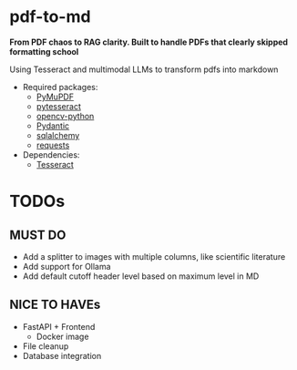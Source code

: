 # pdf-to-md
**From PDF chaos to RAG clarity. Built to handle PDFs that clearly skipped formatting school**

Using Tesseract and multimodal LLMs to transform pdfs into markdown
- Required packages:
    - [PyMuPDF](https://github.com/pymupdf/PyMuPDF)
    - [pytesseract](https://github.com/h/pytesseract)
    - [opencv-python](https://github.com/opencv/opencv-python)
    - [Pydantic](https://github.com/pydantic/pydantic)
    - [sqlalchemy](https://github.com/sqlalchemy/sqlalchemy)
    - [requests](https://pypi.org/project/requests/)
- Dependencies:
    - [Tesseract](https://github.com/tesseract-ocr/tesseract)

# TODOs
## MUST DO
- Add a splitter to images with multiple columns, like scientific literature
- Add support for Ollama
- Add default cutoff header level based on maximum level in MD

## NICE TO HAVEs
- FastAPI + Frontend
    - Docker image
- File cleanup
- Database integration
